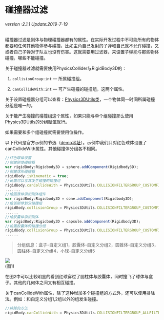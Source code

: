# 碰撞器过滤

###### *version :2.1.1   Update:2019-7-19*

碰撞器过滤是刚体与物理碰撞器都有的属性。在实际开发过程中不可能所有的物体都要和任何其他物体参与碰撞，比如主角自己发射的子弹和自己就不允许碰撞，又或者自己子弹对于队友也没有伤害。这就需要用过滤器，来设置子弹能与那些物体碰撞，哪些不能碰撞。

关于碰撞器过滤就需要使用PhysicsCollider与RigidBody3D的：

1. `collisionGroup:int` — 所属碰撞组。

2. `canCollideWith:int` — 可产生碰撞的碰撞组，这两个属性。

关于设置碰撞器分组可以查看：[Physics3DUtils类](https://layaair.ldc.layabox.com/api2/Chinese/index.html?version=2.9.0beta&type=3D&category=Utils&class=laya.d3.utils.Physics3DUtils)，一个物体同一时间所属碰撞分组是唯一的。

关于能产生碰撞的碰撞组这个属性，如果只能与单个组碰撞那么使用Physics3DUtils的分组赋值就行。

如果需要和多个组碰撞就需要使用位操作。

以下代码是官方示例的节选（[demo地址](https://layaair.ldc.layabox.com/demo2/?language=ch&category=3d&group=Physics3D&name=PhysicsWorld_CollisionFiflter)）。示例中我们只对红色球体设置了canCollideWith属性。其他碰撞体分组各不相同。

```typescript
//红色球体设置
//创建刚体碰撞器
var rigidBody:Rigidbody3D = sphere.addComponent(Rigidbody3D);
//创建球形碰撞器
rigidBody.isKinematic = true;
//设置可以与其发生碰撞的碰撞组
rigidBody.canCollideWith = Physics3DUtils.COLLISIONFILTERGROUP_CUSTOMFILTER1 | Physics3DUtils.COLLISIONFILTERGROUP_CUSTOMFILTER3 | Physics3DUtils.COLLISIONFILTERGROUP_CUSTOMFILTER5;//只与自定义组135碰撞(如果多组采用位操作）
.......
//给圆锥体添加刚体组件
var rigidBody:Rigidbody3D = cone.addComponent(Rigidbody3D);
//给该刚体划分碰撞组
rigidBody.collisionGroup = Physics3DUtils.COLLISIONFILTERGROUP_CUSTOMFILTER3;//自定义组3
......
//给胶囊体添加刚体
var rigidBody:Rigidbody3D = capsule.addComponent(Rigidbody3D);
//设置胶囊体的碰撞分组
rigidBody.collisionGroup = Physics3DUtils.COLLISIONFILTERGROUP_CUSTOMFILTER2;//自定义组2,会跳过碰撞
......
```

> 分组信息：盒子-自定义组1，胶囊体-自定义分组2，圆锥体-自定义分组3，圆柱体-自定义分组4，小球-自定义分组5

![](img/1.gif)<br>(图1)

在图2中可以比较明显的看到红球穿过了圆柱体与胶囊体，同时撞飞了球体与盒子。其他的几何体之间又有相互碰撞。

关于canCollideWith属性，除了这种增加多个碰撞组的方式外，还可以使用排除法。例如：和自定义分组1,2组以外的组发生碰撞。

```typescript
//排除的方法
rigidBody.canCollideWith = Physics3DUtils.COLLISIONFILTERGROUP_ALLFILTER ^ Physics3DUtils.COLLISIONFILTERGROUP_CUSTOMFILTER1 ^ Physics3DUtils.COLLISIONFILTERGROUP_CUSTOMFILTER2;
```
